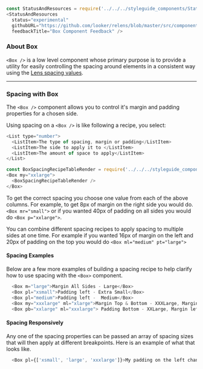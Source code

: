 ```js noeditor
const StatusAndResources = require('../../../styleguide_components/StatusAndResources').StatusAndResources;
<StatusAndResources
  status="experimental"
  githubURL="https://github.com/looker/relens/blob/master/src/components/Box/Box.tsx"
  feedbackTitle="Box Component Feedback" />
```

### About Box

`<Box />` is a low level component whose primary purpose is to provide a utility for easily controlling the spacing around elements in a consistent way using the [Lens spacing values](/#!/Spacing).

***

### Spacing with Box

The `<Box />` component allows you to control it's margin and padding properties for a chosen side.

Using spacing on a `<Box />` is like following a recipe, you select:
```js noeditor
<List type="number">
  <ListItem>The type of spacing, margin or padding</ListItem>
  <ListItem>The side to apply it to </ListItem>
  <ListItem>The amount of space to apply</ListItem>
</List>
```
```js noeditor
const BoxSpacingRecipeTableRender = require('../../../styleguide_components/BoxSpacingRecipeTable').BoxSpacingRecipeTableRender;
<Box my="xxlarge">
  <BoxSpacingRecipeTableRender />
</Box>
```
To get the correct spacing you choose one value from each of the above columns. For example, to get 8px of margin on the right side you would do. `<Box mr="small">` or if you wanted 40px of padding on all sides you would do `<Box p="xxlarge">`.

You can combine different spacing recipes to apply spacing to multiple sides at one time. For example if you wanted 16px of margin on the left and 20px of padding on the top you would do `<Box ml="medium" pt="large">`

#### Spacing Examples
Below are a few more examples of building a spacing recipe to help clarify how to use spacing with the `<Box>` component.
```js
  <Box m="large">Margin All Sides - Large</Box>
  <Box pl="xsmall">Padding left - Extra Small</Box>
  <Box pl="medium">Padding left -  Medium</Box>
  <Box my="xxxlarge" ml="xlarge">Margin Top & Bottom - XXXLarge, Margin left - XLarge</Box>
  <Box pb="xxlarge" ml="xxxlarge"> Padding Bottom - XXLarge, Margin left - XXXLarge</Box>
```

#### Spacing Responsively
Any one of the spacing properties can be passed an array of spacing sizes that will then apply at different breakpoints. Here is an example of what that looks like.
```js
  <Box pl={['xsmall', 'large', 'xxxlarge']}>My padding on the left changes with breakpoints</Box>
```
